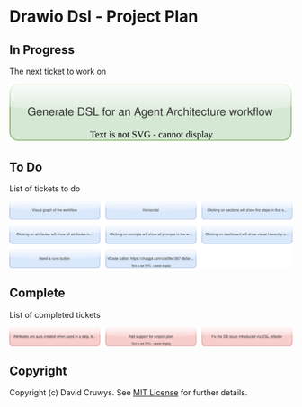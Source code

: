 # Drawio Dsl - Project Plan

## In Progress

The next ticket to work on

![](project_in_progress.svg)

## To Do

List of tickets to do

![](project_todo.svg)

## Complete

List of completed tickets

![](project_done.svg)


## Copyright

Copyright (c) David Cruwys. See [MIT License](LICENSE.txt) for further details.

